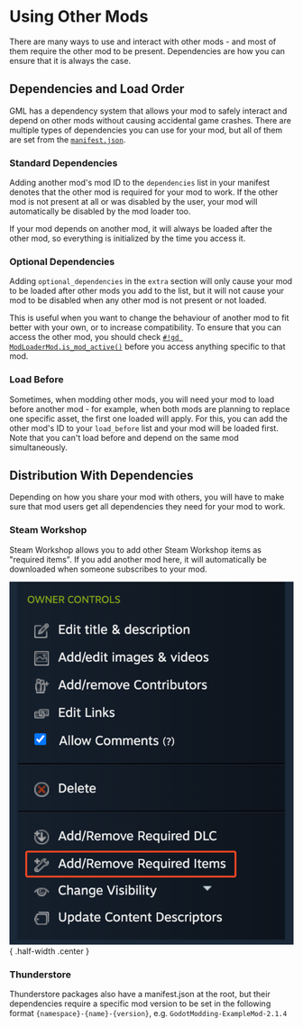 # Using Other Mods

There are many ways to use and interact with other mods - and most of them require the other mod to be present.
Dependencies are how you can ensure that it is always the case.

## Dependencies and Load Order

GML has a dependency system that allows your mod to safely interact and depend on other mods without causing
accidental game crashes. There are multiple types of dependencies you can use for your mod, but all of them are
set from the [`manifest.json`](mod_files.md#manifestjson).

### Standard Dependencies

Adding another mod's mod ID to the `dependencies` list in your manifest denotes that the other mod is 
required for your mod to work. If the other mod is not present at all or was disabled by the user, your 
mod will automatically be disabled by the mod loader too. 

If your mod depends on another mod, it will always be loaded after the other mod, so everything is initialized by the
time you access it.

### Optional Dependencies

Adding `optional_dependencies` in the `extra` section will only cause your mod to be loaded after other 
mods you add to the list, but it will not cause your mod to be disabled when any other mod is 
not present or not loaded. 

This is useful when you want to change the behaviour of another mod to fit better with your own, or to increase 
compatibility. To ensure that you can access the other mod, you should check 
[`#!gd ModLoaderMod.is_mod_active()`](../../api/mod_loader_mod.md#method-is_mod_active) before you access 
anything specific to that mod.

### Load Before

Sometimes, when modding other mods, you will need your mod to load before another mod - for example, when both mods
are planning to replace one specific asset, the first one loaded will apply. For this, you can add the other mod's ID
to your `load_before` list and your mod will be loaded first. Note that you can't load before and depend on the same
mod simultaneously.

## Distribution With Dependencies

Depending on how you share your mod with others, you will have to make sure that mod users get all dependencies they
need for your mod to work.

### Steam Workshop

Steam Workshop allows you to add other Steam Workshop items as "required items". If you add another mod here,
it will automatically be downloaded when someone subscribes to your mod.

![A screenshot highlighting the "required items" button in the steam workshop sidebar owner controls](_media/dependencies_steam_workshop.png) 
{ .half-width .center }

### Thunderstore

Thunderstore packages also have a manifest.json at the root, but their dependencies require a specific mod 
version to be set in the following format `{namespace}-{name}-{version}`, e.g. `GodotModding-ExampleMod-2.1.4`
